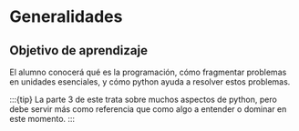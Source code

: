 
# Generalidades

## Objetivo de aprendizaje

El alumno conocerá qué es la programación, cómo fragmentar problemas en unidades esenciales, y cómo python ayuda a resolver estos problemas.

:::{tip}
La parte 3 de este trata sobre muchos aspectos de python, pero debe servir más como referencia que como algo a entender o dominar en este momento.
:::